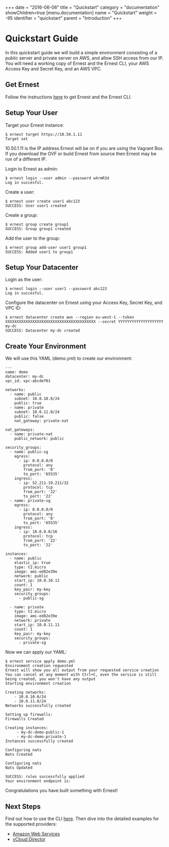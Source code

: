 +++
date = "2016-06-06"
title = "Quickstart"
category = "documentation"
showChildren=true
[menu.documentation]
  name = "Quickstart"
  weight = -95
  identifier = "quickstart"
  parent = "Introduction"
+++

# Quickstart Guide

In this quickstart guide we will build a simple environment consisting of a public server and private server on AWS, and allow SSH access from our IP. You will need a working copy of Ernest and the Ernest CLI, your AWS Access Key and Secret Key, and an AWS VPC.

## Get Ernest

Follow the instructions [here](/download/) to get Ernest and the Ernest CLI.

## Setup Your User

Target your Ernest instance:

```
$ ernest target https://10.50.1.11
Target set

```

10.50.1.11 is the IP address Ernest will be on if you are using the Vagrant Box. If you download the OVF or build Ernest from source then Ernest may be run of a different IP.

Login to Ernest as admin:

```
$ ernest login --user admin --password w4rmR3d
Log in succesful.

```
Create a user:

```
$ ernest user create user1 abc123
SUCCESS: User user1 created

```

Create a group:

```
$ ernest group create group1
SUCCESS: Group group1 created

```

Add the user to the group:

```
$ ernest group add-user user1 group1
SUCCESS: Added user1 to group1

```

## Setup Your Datacenter

Login as the user:

```
$ ernest login --user user1 --password abc123
Log in succesful.

```

Configure the datacenter on Ernest using your Access Key, Secret Key, and VPC ID:

```
$ ernest datacenter create aws --region eu-west-1 --token XXXXXXXXXXXXXXXXXXXXXXXXXXXXXXXXXXXXXXXX --secret YYYYYYYYYYYYYYYYYYYY my-dc
SUCCESS: Datacenter my-dc created

```

## Create Your Environment

We will use this YAML (demo.yml) to create our environment:

```
---
name: demo
datacenter: my-dc
vpc_id: vpc-abcdef01

networks:
  - name: public
    subnet: 10.0.10.0/24
    public: true
  - name: private
    subnet: 10.0.11.0/24
    public: false
    nat_gateway: private-nat

nat_gateways:
  - name: private-nat
    public_network: public

security_groups:
  - name: public-sg
    egress:
      - ip: 0.0.0.0/0
        protocol: any
        from_port: '0'
        to_port: '65535'
    ingress:
      - ip: 52.211.19.211/32
        protocol: tcp
        from_port: '22'
        to_port: '22'
  - name: private-sg
    egress:
      - ip: 0.0.0.0/0
        protocol: any
        from_port: '0'
        to_port: '65535'
    ingress:
      - ip: 10.0.0.0/16
        protocol: tcp
        from_port: '22'
        to_port: '22'

instances:
  - name: public
    elastic_ip: true
    type: t2.micro
    image: ami-ed82e39e
    network: public
    start_ip: 10.0.10.11
    count: 1
    key_pair: my-key
    security_groups:
      - public-sg

  - name: private
    type: t2.micro
    image: ami-ed82e39e
    network: private
    start_ip: 10.0.11.11
    count: 1
    key_pair: my-key
    security_groups:
      - private-sg

```

Now we can apply our YAML:

```
$ ernest service apply demo.yml 
Environment creation requested
Ernest will show you all output from your requested service creation
You can cancel at any moment with Ctrl+C, even the service is still being created, you won't have any output
Starting environment creation

Creating networks:
	- 10.0.10.0/24
	- 10.0.11.0/24
Networks successfully created

Setting up firewalls:
Firewalls Created

Creating instances:
	 - my-dc-demo-public-1
	 - my-dc-demo-private-1
Instances successfully created

Configuring nats
Nats Created

Configuring nats
Nats Updated

SUCCESS: rules successfully applied
Your environment endpoint is: 

```

Congratulations you have built something with Ernest!

## Next Steps

Find out how to use the CLI [here](/documentation/cli-guide/). Then dive into the detailed examples for the supported providers:

* [Amazon Web Services](/documentation/aws-intro/)
* [vCloud Director](/documentation/vcloud-intro/)
